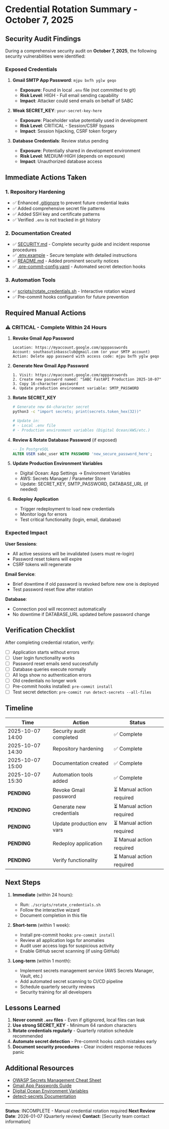 # Credential Rotation Summary - October 7, 2025

## Security Audit Findings

During a comprehensive security audit on **October 7, 2025**, the following security vulnerabilities were identified:

### Exposed Credentials

1. **Gmail SMTP App Password**: `mjpu bxfh yglw geqo`
   - **Exposure**: Found in local `.env` file (not committed to git)
   - **Risk Level**: HIGH - Full email sending capability
   - **Impact**: Attacker could send emails on behalf of SABC

2. **Weak SECRET_KEY**: `your-secret-key-here`
   - **Exposure**: Placeholder value potentially used in development
   - **Risk Level**: CRITICAL - Session/CSRF bypass
   - **Impact**: Session hijacking, CSRF token forgery

3. **Database Credentials**: Review status pending
   - **Exposure**: Potentially shared in development environment
   - **Risk Level**: MEDIUM-HIGH (depends on exposure)
   - **Impact**: Unauthorized database access

## Immediate Actions Taken

### 1. Repository Hardening
- ✅ Enhanced [.gitignore](.gitignore) to prevent future credential leaks
- ✅ Added comprehensive secret file patterns
- ✅ Added SSH key and certificate patterns
- ✅ Verified `.env` is not tracked in git history

### 2. Documentation Created
- ✅ [SECURITY.md](SECURITY.md) - Complete security guide and incident response procedures
- ✅ [.env.example](.env.example) - Secure template with detailed instructions
- ✅ [README.md](README.md) - Added prominent security notices
- ✅ [.pre-commit-config.yaml](.pre-commit-config.yaml) - Automated secret detection hooks

### 3. Automation Tools
- ✅ [scripts/rotate_credentials.sh](scripts/rotate_credentials.sh) - Interactive rotation wizard
- ✅ Pre-commit hooks configuration for future prevention

## Required Manual Actions

### ⚠️ CRITICAL - Complete Within 24 Hours

1. **Revoke Gmail App Password**
   ```
   Location: https://myaccount.google.com/apppasswords
   Account: southasutinbassclub@gmail.com (or your SMTP account)
   Action: Delete app password with access code: mjpu bxfh yglw geqo
   ```

2. **Generate New Gmail App Password**
   ```
   1. Visit: https://myaccount.google.com/apppasswords
   2. Create new password named: "SABC FastAPI Production 2025-10-07"
   3. Copy 16-character password
   4. Update production environment variable: SMTP_PASSWORD
   ```

3. **Rotate SECRET_KEY**
   ```bash
   # Generate new 64-character secret
   python3 -c "import secrets; print(secrets.token_hex(32))"

   # Update in:
   # - Local .env file
   # - Production environment variables (Digital Ocean/AWS/etc.)
   ```

4. **Review & Rotate Database Password** (if exposed)
   ```sql
   -- In PostgreSQL
   ALTER USER sabc_user WITH PASSWORD 'new_secure_password_here';
   ```

5. **Update Production Environment Variables**
   - Digital Ocean: App Settings → Environment Variables
   - AWS: Secrets Manager / Parameter Store
   - Update: SECRET_KEY, SMTP_PASSWORD, DATABASE_URL (if needed)

6. **Redeploy Application**
   - Trigger redeployment to load new credentials
   - Monitor logs for errors
   - Test critical functionality (login, email, database)

### Expected Impact

**User Sessions**:
- All active sessions will be invalidated (users must re-login)
- Password reset tokens will expire
- CSRF tokens will regenerate

**Email Service**:
- Brief downtime if old password is revoked before new one is deployed
- Test password reset flow after rotation

**Database**:
- Connection pool will reconnect automatically
- No downtime if DATABASE_URL updated before password change

## Verification Checklist

After completing credential rotation, verify:

- [ ] Application starts without errors
- [ ] User login functionality works
- [ ] Password reset emails send successfully
- [ ] Database queries execute normally
- [ ] All logs show no authentication errors
- [ ] Old credentials no longer work
- [ ] Pre-commit hooks installed: `pre-commit install`
- [ ] Test secret detection: `pre-commit run detect-secrets --all-files`

## Timeline

| Time | Action | Status |
|------|--------|--------|
| 2025-10-07 14:00 | Security audit completed | ✅ Complete |
| 2025-10-07 14:30 | Repository hardening | ✅ Complete |
| 2025-10-07 15:00 | Documentation created | ✅ Complete |
| 2025-10-07 15:30 | Automation tools added | ✅ Complete |
| **PENDING** | Revoke Gmail password | ⏳ Manual action required |
| **PENDING** | Generate new credentials | ⏳ Manual action required |
| **PENDING** | Update production env vars | ⏳ Manual action required |
| **PENDING** | Redeploy application | ⏳ Manual action required |
| **PENDING** | Verify functionality | ⏳ Manual action required |

## Next Steps

1. **Immediate** (within 24 hours):
   - Run: `./scripts/rotate_credentials.sh`
   - Follow the interactive wizard
   - Document completion in this file

2. **Short-term** (within 1 week):
   - Install pre-commit hooks: `pre-commit install`
   - Review all application logs for anomalies
   - Audit user access logs for suspicious activity
   - Enable GitHub secret scanning (if using GitHub)

3. **Long-term** (within 1 month):
   - Implement secrets management service (AWS Secrets Manager, Vault, etc.)
   - Add automated secret scanning to CI/CD pipeline
   - Schedule quarterly security reviews
   - Security training for all developers

## Lessons Learned

1. **Never commit `.env` files** - Even if gitignored, local files can leak
2. **Use strong SECRET_KEY** - Minimum 64 random characters
3. **Rotate credentials regularly** - Quarterly rotation schedule recommended
4. **Automate secret detection** - Pre-commit hooks catch mistakes early
5. **Document security procedures** - Clear incident response reduces panic

## Additional Resources

- [OWASP Secrets Management Cheat Sheet](https://cheatsheetseries.owasp.org/cheatsheets/Secrets_Management_Cheat_Sheet.html)
- [Gmail App Passwords Guide](https://support.google.com/accounts/answer/185833)
- [Digital Ocean Environment Variables](https://docs.digitalocean.com/products/app-platform/how-to/use-environment-variables/)
- [detect-secrets Documentation](https://github.com/Yelp/detect-secrets)

---

**Status**: INCOMPLETE - Manual credential rotation required
**Next Review Date**: 2026-01-07 (Quarterly review)
**Contact**: [Security team contact information]

